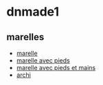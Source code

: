 # dnmade1

## marelles

*  [marelle](./marelle.html)
*  [marelle avec pieds](./marelle_pieds.html)
*  [marelle avec pieds et mains](./marelle_pieds-mains.html)
*  [archi](./archi/archi.html)

